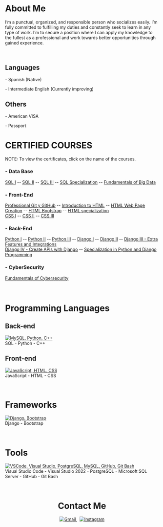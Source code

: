 <h1>About Me</h1>
<p>I’m a punctual, organized, and responsible person who socializes easily. I’m fully committed to fulfilling my duties and constantly seek to learn in any type of work.
  I’m to secure a position where I can apply my knowledge to the fullest as a professional and work towards better opportunities through gained experience.</p>
<br>


<h2>Languages</h2>
<p>- Spanish (Native)</p>
<p>- Intermediate English (Currently improving)</p>

<h2>Others</h2>
<p>- American VISA</p>
<p>- Passport</p>


<h1>CERTIFIED COURSES</h1> 
<p>NOTE: To view the certificates, click on the name of the courses.</p>

<h3>- Data Base</h3>
<a href="https://drive.google.com/file/d/1ZNH5v2GFH0QtOWSqQIvPTvviOonQds2m/view?usp=drive_link">SQL I</a> -- <a href="https://drive.google.com/file/d/1vaFbFbYmBw4bxZrrR891E5imJAw6Ofvq/view?usp=drive_link">SQL II</a> -- <a href="https://drive.google.com/file/d/1L4f4SsI0hs1KrkNNK7TH6I3A0QLRe9H_/view?usp=drive_link">SQL III</a> -- <a href="https://drive.google.com/file/d/1EmcBpkiY7FVbNyKvI7wIKleb_vi5rf1i/view?usp=drive_link">SQL Specialization</a> -- <a href="https://drive.google.com/file/d/1tHM2iISE-dfLa-XCW__OMvkRZ3iFsUdR/view?usp=drive_link">Fundamentals of Big Data</a> 

<h3>- Front-End</h3>
<a href="https://drive.google.com/file/d/1uY63qecxZSj4E4yu5de40NSaEqqYgvP6/view?usp=sharing">Professional Git y GitHub</a> -- <a href="https://drive.google.com/file/d/1Dz8zDsNEc82bCABxD37H51SQxxkUwlGa/view?usp=sharing">Introduction to HTML</a> -- <a href="https://drive.google.com/file/d/1mQKmAaqyMuWNCNfjRyo78RbnTnb_M3Na/view?usp=drive_link">HTML Web Page Creation</a> -- <a href="https://drive.google.com/file/d/1lqJSZFDwF-zR2eYWFX-15eaitJ_IjuAO/view?usp=sharing">HTML Bootstrap</a> -- <a href="https://drive.google.com/file/d/1olp69tNpmsThp1jYAwlGtkH7RK8UJw7Y/view?usp=drive_link">HTML specialization</a> <br>
<a href="https://drive.google.com/file/d/1n6NFoOWCD1-KR9CKrMIR6mZzzH22oO6M/view?usp=sharing">CSS I</a> -- <a href="https://drive.google.com/file/d/1wrUx2PUaaAvJVFoqKpciKTjWEqMMZzE7/view?usp=sharing">CSS II</a> -- <a href="https://drive.google.com/file/d/17KCbd2kqB9KDImicItWss-_b4Ofj6DKM/view?usp=sharing">CSS III</a> 

<h3>- Back-End</h3>
<a href="https://drive.google.com/file/d/1m0l9o1js7_0-DROjBDNEpbKfblSphlxT/view?usp=sharing">Python I</a> -- <a href="https://drive.google.com/file/d/1vdT1SxC4KDrBk5DGiZQQcM4oCw8i_It-/view?usp=drive_link">Python II</a> -- <a href="https://drive.google.com/file/d/19rmhLLUlQ37-UTfexlef1fnLyGRruvbD/view?usp=drive_link">Python III</a> -- <a href="https://drive.google.com/file/d/1jh4hWetx7ZX6Ap8Cs-oUh3IX_D5EH3yK/view?usp=sharing">Django I</a> -- <a href="https://drive.google.com/file/d/1XwvSxKHcBvvCAFCFhFYh_laUcRWAflQo/view?usp=sharing">Django II</a> -- <a href="https://drive.google.com/file/d/19Z8ndil-1GqXIjIF9eBkv3jlJddvEVZp/view?usp=drive_link">Django III - Extra Features and Integrations</a> <br>
<a href="https://drive.google.com/file/d/1g6ecd4m8twx00oYqDTaiQ2CuH9JyCnyz/view?usp=sharing">Django IV - Create APIs with Django</a> -- <a href="https://drive.google.com/file/d/1kzr802v823SxCtQfgsufo4qIB6OrY_Tg/view?usp=sharing">Specialization in Python and Django Programming</a> 

<h3>- CyberSecurity</h3>
<a href="https://drive.google.com/file/d/1v5Yfz8qohjC9cU9o03xhlJM1yTKqnf0b/view?usp=drive_link">Fundamentals of Cybersecurity</a>


<br>
<br>
<br>
<h1>Programming Languages</h1>
<h2>Back-end</h2>
<p>
  <a href="https://skillicons.dev">
    <img src="https://skillicons.dev/icons?i=mysql,py,cpp" alt="MySQL, Python, C++" />
  </a>
  <br />
  SQL - Python - C++
</p>

<h2>Front-end</h2>
<p>
  <a href="https://skillicons.dev">
    <img src="https://skillicons.dev/icons?i=js,html,css" alt="JavaScript, HTML, CSS" />
  </a>
  <br />
  JavaScript - HTML - CSS
</p>
<br>
<h1>Frameworks</h1>
<p>
  <a href="https://skillicons.dev">
    <img src="https://skillicons.dev/icons?i=django,bootstrap" alt="Django, Bootstrap" />
  </a>
  <br />
  Django - Bootstrap
</p>
<br>
<h1>Tools</h1>
<p>
  <a href="https://skillicons.dev">
    <img src="https://skillicons.dev/icons?i=vscode,visualstudio,postgresql,mysql,github,bash" alt="VSCode, Visual Studio, PostgreSQL, MySQL, GitHub, Git Bash" />
  </a>
  <br />
  Visual Studio Code - Visual Studio 2022 - PostgreSQL - Microsoft SQL Server - GitHub - Git Bash
</p>
<br>

<h1 align="center">Contact Me</h1>

<p align="center">
  <a href="mailto:josemarquez21garcia@gmail.com">
    <img src="https://img.shields.io/badge/-josemarquez21garcia@gmail.com-c14438?style=flat&logo=Gmail&logoColor=white" alt="Gmail" />
  </a>
  &nbsp;
  <a href="https://instagram.com/mar_quez_g" target="_blank">
    <img src="https://img.shields.io/badge/-@mar__quez__g-purple?style=flat&logo=instagram&logoColor=white" alt="Instagram" />
  </a>
</p>
